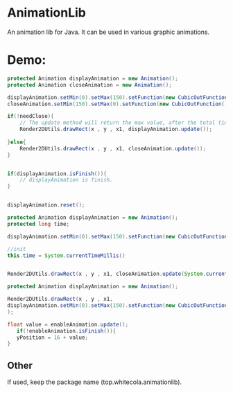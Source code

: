 # AnimationLib
An animation lib for Java. It can be used in various graphic animations.    

# Demo:
```java
protected Animation displayAnimation = new Animation();
protected Animation closeAnimation = new Animation();

displayAnimation.setMin(0).setMax(150).setFunction(new CubicOutFunction()).setTotalTime(260);
closeAnimation.setMin(150).setMax(0).setFunction(new CubicOutFunction()).setTotalTime(150);

if(!needClose){
    // The update method will return the max value, after the total time.
    Render2DUtils.drawRect(x , y , x1, displayAnimation.update());
    
}else{
    Render2DUtils.drawRect(x , y , x1, closeAnimation.update());
}


if(displayAnimation.isFinish()){
    // displayAnimation is finish.
}


displayAnimation.reset();

```


```java
protected Animation displayAnimation = new Animation();
protected long time;

displayAnimation.setMin(0).setMax(150).setFunction(new CubicOutFunction()).setTotalTime(260);

//init
this.time = System.currentTimeMillis()


Render2DUtils.drawRect(x , y , x1, closeAnimation.update(System.currentTimeMillis() - this.time));

```



```java
protected Animation displayAnimation = new Animation();

Render2DUtils.drawRect(x , y , x1, 
displayAnimation.setMin(0).setMax(150).setFunction(new CubicOutFunction()).setTotalTime(260).setLock(true).update()
);


```

```java
float value = enableAnimation.update();
   if(!enableAnimation.isFinish()){
   yPosition = 16 + value;
}
```

## Other
If used, keep the package name (top.whitecola.animationlib).


